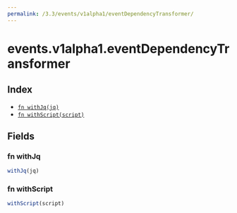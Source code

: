 ```yaml
---
permalink: /3.3/events/v1alpha1/eventDependencyTransformer/
---
```


# events.v1alpha1.eventDependencyTransformer



## Index

* [`fn withJq(jq)`](#fn-withjq)
* [`fn withScript(script)`](#fn-withscript)

## Fields

### fn withJq

```ts
withJq(jq)
```



### fn withScript

```ts
withScript(script)
```

